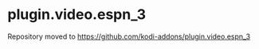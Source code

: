 plugin.video.espn_3
===================

Repository moved to https://github.com/kodi-addons/plugin.video.espn_3
